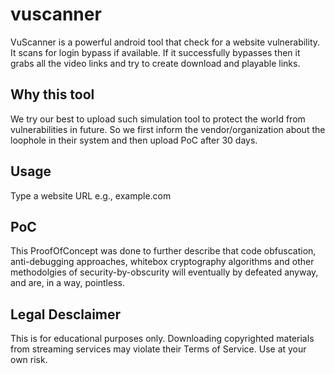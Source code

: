 # vuscanner
VuScanner is a powerful android tool that check for a website vulnerability. It scans for login bypass if available. If it successfully bypasses then it grabs all the video links and try to create download and playable links.
## Why this tool
We try our best to upload such simulation tool to protect the world from vulnerabilities in future. So we first inform the vendor/organization about the loophole in their system and then upload PoC after 30 days.


## Usage
Type a website URL e.g., example.com

## PoC
This ProofOfConcept was done to further describe that code obfuscation, anti-debugging approaches, whitebox cryptography algorithms and other methodolgies of security-by-obscurity will eventually by defeated anyway, and are, in a way, pointless.

## Legal Desclaimer
This is for educational purposes only. Downloading copyrighted materials from streaming services may violate their Terms of Service. Use at your own risk.
